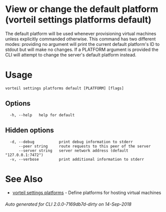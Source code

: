 # View or change the default platform (vorteil settings platforms default)

The default platform will be used whenever provisioning virtual machines unless
explicitly commanded otherwise. This command has two different modes: providing
no argument will print the current default platform's ID to stdout but will make
no changes. If a PLATFORM argument is provided the CLI will attempt to change
the server's default platform instead.

# Usage

```
vorteil settings platforms default [PLATFORM] [flags]
```

## Options

```
  -h, --help   help for default
```

## Hidden options

```
  -d, --debug           print debug information to stderr
      --peer string     route requests to this peer of the server
      --server string   server network address (default "127.0.0.1:7472")
  -v, --verbose         print additional information to stderr
```

# See Also

* [vorteil settings platforms](../platforms)	 - Define platforms for hosting virtual machines

###### Auto generated for CLI 2.0.0-7169db7d-dirty on 14-Sep-2018
